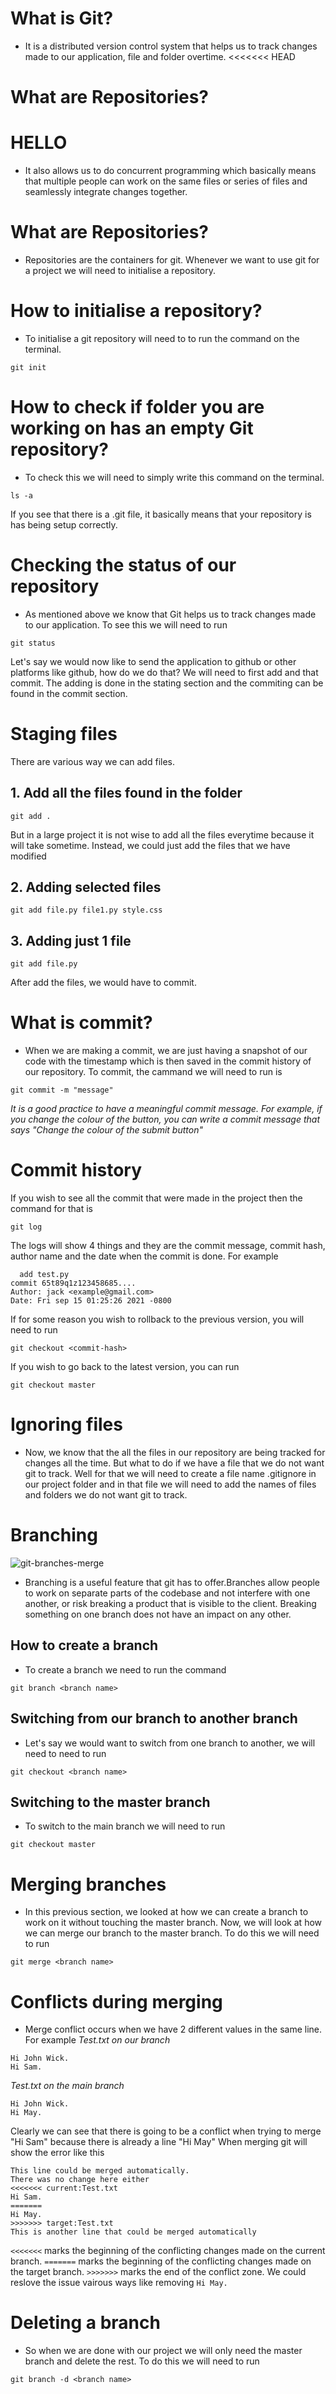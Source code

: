 # What is Git?
- It is a distributed version control system that helps us to track changes made to our application, file and folder overtime.
<<<<<<< HEAD

# What are Repositories?
HELLO
=======
- It also allows us to do concurrent programming which basically means that multiple people can work on the same files or series of files and seamlessly integrate changes together.

# What are Repositories?
- Repositories are the containers for git. Whenever we want to use git for a project we will need to initialise a repository.

# How to initialise a repository?
- To initialise a git repository will need to to run the command on the terminal.
```
git init
```
# How to check if folder you are working on has an empty Git repository?
- To check this we will need to simply write this command on the terminal.
```
ls -a
```
If you see that there is a .git file, it basically means that your repository is has being setup correctly.

# Checking the status of our repository
- As mentioned above we know that Git helps us to track changes made to our application. To see this we will need to run
```
git status
```
Let's say we would now like to send the application to github or other platforms like github, how do we do that? 
We will need to first add and that commit. The adding is done in the stating section and the commiting can be found in the commit section.

# Staging files
There are various way we can add files. 
## 1. Add all the files found in the folder
```
git add .
```
But in a large project it is not wise to add all the files everytime because it will take sometime. Instead, we could just add the files that we have modified
## 2. Adding selected files
```
git add file.py file1.py style.css
```
## 3. Adding just 1 file
```
git add file.py
```
After add the files, we would have to commit.
# What is commit?
- When we are making a commit, we are just having a snapshot of our code with the timestamp which is then saved in the commit history of our repository.
To commit, the cammand we will need to run is
```
git commit -m "message"
```
*It is a good practice to have a meaningful commit message. For example, if you change the colour of the button, you can write a commit message
that says "Change the colour of the submit button"*

# Commit history

If you wish to see all the commit that were made in the project then the command for that is 
```
git log
```
The logs will show 4 things and they are the commit message, commit hash, author name and the date when the commit is done. For example
```
  add test.py
commit 65t89q1z123458685....
Author: jack <example@gmail.com>
Date: Fri sep 15 01:25:26 2021 -0800
```
If for some reason you wish to rollback to the previous version, you will need to run
```
git checkout <commit-hash>
```
If you wish to go back to the latest version, you can run
```
git checkout master
```
# Ignoring files
- Now, we know that the all the files in our repository are being tracked for changes all the time. But what to do if we have a file that we do not want 
git to track. Well for that we will need to create a file name .gitignore in our project folder and in that file we will need to add the names of files and folders we 
do not want git to track.

# Branching

![git-branches-merge](https://user-images.githubusercontent.com/90772840/133884854-aa7b1031-1aba-4187-b0c5-c5563eb82527.png)
- Branching is a useful feature that git has to offer.Branches allow people to work on separate parts of the codebase and not interfere with one another, or risk breaking a product that is visible to the client. Breaking something on one branch does not have an impact on any other.

## How to create a branch
- To create a branch we need to run the command
```
git branch <branch name>
```
## Switching from our branch to another branch
- Let's say we would want to switch from one branch to another, we will need to need to run
```
git checkout <branch name>
```
## Switching to the master branch
- To switch to the main branch we will need to run
```
git checkout master
```
# Merging branches
- In this previous section, we looked at how we can create a branch to work on it without touching the master branch. Now, we will look at how we can merge our branch to the master branch. To do this we will need to run 
```
git merge <branch name>
```
# Conflicts during merging
- Merge conflict occurs when we have 2 different values in the same line. For example
*Test.txt on our branch*
```
Hi John Wick.
Hi Sam.
```
*Test.txt on the main branch*
```
Hi John Wick.
Hi May.
```
Clearly we can see that there is going to be a conflict when trying to merge "Hi Sam" because there is already a line "Hi May"
When merging git will show the error like this 
```
This line could be merged automatically.
There was no change here either
<<<<<<< current:Test.txt
Hi Sam.
=======
Hi May.
>>>>>>> target:Test.txt
This is another line that could be merged automatically
```
```<<<<<<<``` marks the beginning of the conflicting changes made on the current branch.
```=======``` marks the beginning of the conflicting changes made on the target branch.
```>>>>>>>``` marks the end of the conflict zone.
We could reslove the issue vairous ways like removing ```Hi May.```

# Deleting a branch 
- So when we are done with our project we will only need the master branch and delete the rest. To do this we will need to run
```
git branch -d <branch name>
```

